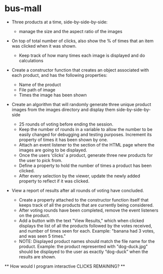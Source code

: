 # bus-mall
- Three products at a time, side-by-side-by-side:
  -  manage the size and the aspect ratio of the images
- On top of total number of clicks, also show the % of times that an item was clicked when it was shown.
  - Keep track of how many times each image is displayed and do calculations
  
- Create a constructor function that creates an object associated with each product, and has the following properties:
  - Name of the product
  - File path of image
  - Times the image has been shown
- Create an algorithm that will randomly generate three unique product images from the images directory and display them side-by-side-by-side 
  - 25 rounds of voting before ending the session.
  - Keep the number of rounds in a variable to allow the number to be easily changed for debugging and testing purposes. Increment its property of times it has been shown by one.
  - Attach an event listener to the section of the HTML page where the images are going to be displayed.
  - Once the users ‘clicks’ a product, generate three new products for the user to pick from. <br>
  - Define a property to hold the number of times a product has been clicked.
  - After every selection by the viewer, update the newly added property to reflect if it was clicked.

- View a report of results after all rounds of voting have concluded.
  - Create a property attached to the constructor function itself that keeps track of all the products that are currently being considered.
  - After voting rounds have been completed, remove the event listeners on the product.
  - Add a button with the text "View Results," which when clicked displays the list of all the products followed by the votes received, and number of times seen for each. Example: "banana had 3 votes, and was seen 5 times."
  - NOTE: Displayed product names should match the file name for the product. Example: the product represented with "dog-duck.jpg" should be displayed to the user as exactly “dog-duck” when the results are shown.
  
  
** How would I program interactive CLICKS REMAINING? **